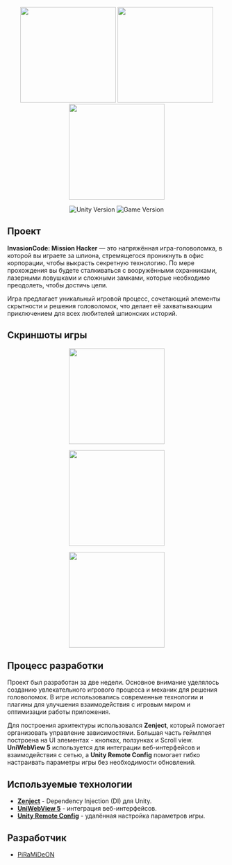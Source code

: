 <p align="center">
      <img src='https://github.com/PiRaMiDeON/InvasionCode-MissionHacke/blob/main/Imgs/1.jpg' width=220>
      <img src='https://github.com/PiRaMiDeON/InvasionCode-MissionHacke/blob/main/Imgs/2.jpg' width=220>
      <img src='https://github.com/PiRaMiDeON/InvasionCode-MissionHacke/blob/main/Imgs/3.jpg' width=220>
</p>

<p align="center">
    <img src="https://img.shields.io/badge/Engine-Unity-blueviolet" alt="Unity Version">
    <img src="https://img.shields.io/badge/Version-Beta-green" alt="Game Version">
</p>

## Проект

**InvasionCode: Mission Hacker** — это напряжённая игра-головоломка, в которой вы играете за шпиона, стремящегося проникнуть в офис корпорации, чтобы выкрасть секретную технологию. По мере прохождения вы будете сталкиваться с вооружёнными охранниками, лазерными ловушками и сложными замками, которые необходимо преодолеть, чтобы достичь цели.

Игра предлагает уникальный игровой процесс, сочетающий элементы скрытности и решения головоломок, что делает её захватывающим приключением для всех любителей шпионских историй.

## Скриншоты игры

<p align="center"> 
      <img src='https://github.com/PiRaMiDeON/InvasionCode-MissionHacke/blob/main/Imgs/Screenshot1.jpg' height=220>
</p>
<p align="center"> 
      <img src='https://github.com/PiRaMiDeON/InvasionCode-MissionHacke/blob/main/Imgs/Screenshot2.jpg' height=220> 
</p>
<p align="center"> 
      <img src='https://github.com/PiRaMiDeON/InvasionCode-MissionHacke/blob/main/Imgs/Screenshot3.jpg' height=220>
</p>
      
## Процесс разработки

Проект был разработан за две недели. Основное внимание уделялось созданию увлекательного игрового процесса и механик для решения головоломок. В игре использовались современные технологии и плагины для улучшения взаимодействия с игровым миром и оптимизации работы приложения.

Для построения архитектуры использовался **Zenject**, который помогает организовать управление зависимостями. Большая часть геймлпея построена на UI элементах - кнопках, ползунках и Scroll view. **UniWebView 5** используется для интеграции веб-интерфейсов и взаимодействия с сетью, а **Unity Remote Config** помогает гибко настраивать параметры игры без необходимости обновлений.

## Используемые технологии

- [**Zenject**](https://assetstore.unity.com/packages/tools/utilities/zenject-157735) - Dependency Injection (DI) для Unity.
- [**UniWebView 5**](https://assetstore.unity.com/packages/tools/gui/uniwebview-5-175993) - интеграция веб-интерфейсов.
- [**Unity Remote Config**](https://docs.unity.com/remote-config/UnityRemoteConfigOverview.html) - удалённая настройка параметров игры.

## Разработчик

- [PiRaMiDeON](https://github.com/Твой_никнейм)
